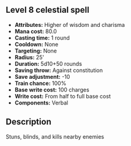 ## Level 8 celestial spell
- **Attributes:** Higher of wisdom and charisma
- **Mana cost:** 80.0
- **Casting time:** 1 round
- **Cooldown:** None
- **Targeting:** None
- **Radius:** 25'
- **Duration:** 5d10+50 rounds
- **Saving throw:** Against constitution
- **Save adjustment:** -10
- **Train chance:** 100%
- **Base write cost:** 100 charges
- **Write cost:** From half to full base cost
- **Components:** Verbal
## Description
Stuns, blinds, and kills nearby enemies

